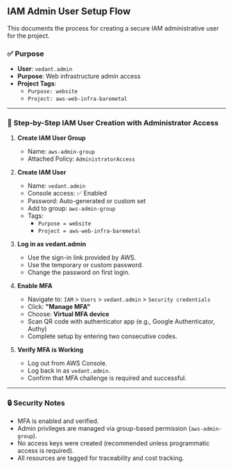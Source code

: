## IAM Admin User Setup Flow

This documents the process for creating a secure IAM administrative user for the project.

### ✅ Purpose

- **User**: `vedant.admin`
- **Purpose**: Web infrastructure admin access
- **Project Tags**:
  - `Purpose: website`
  - `Project: aws-web-infra-baremetal`

---

### 🔐 Step-by-Step IAM User Creation with Administrator Access

1. **Create IAM User Group**
   - Name: `aws-admin-group`
   - Attached Policy: `AdministratorAccess`

2. **Create IAM User**
   - Name: `vedant.admin`
   - Console access: ✅ Enabled
   - Password: Auto-generated or custom set
   - Add to group: `aws-admin-group`
   - Tags:
     - `Purpose = website`
     - `Project = aws-web-infra-baremetal`

3. **Log in as vedant.admin**
   - Use the sign-in link provided by AWS.
   - Use the temporary or custom password.
   - Change the password on first login.

4. **Enable MFA**
   - Navigate to: `IAM` > `Users` > `vedant.admin` > `Security credentials`
   - Click: **"Manage MFA"**
   - Choose: **Virtual MFA device**
   - Scan QR code with authenticator app (e.g., Google Authenticator, Authy)
   - Complete setup by entering two consecutive codes.

5. **Verify MFA is Working**
   - Log out from AWS Console.
   - Log back in as `vedant.admin`.
   - Confirm that MFA challenge is required and successful.

---

### 🔒 Security Notes

- MFA is enabled and verified.
- Admin privileges are managed via group-based permission (`aws-admin-group`).
- No access keys were created (recommended unless programmatic access is required).
- All resources are tagged for traceability and cost tracking.

